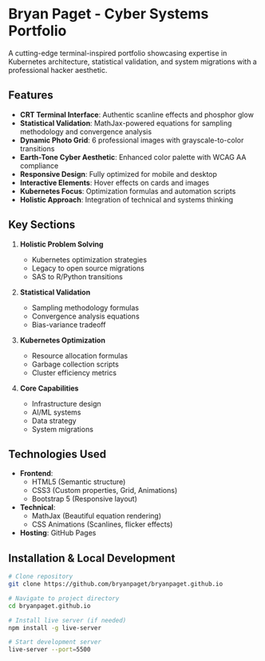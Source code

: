 # Bryan Paget - Cyber Systems Portfolio

A cutting-edge terminal-inspired portfolio showcasing expertise in Kubernetes architecture, statistical validation, and system migrations with a professional hacker aesthetic.

## Features

- **CRT Terminal Interface**: Authentic scanline effects and phosphor glow
- **Statistical Validation**: MathJax-powered equations for sampling methodology and convergence analysis
- **Dynamic Photo Grid**: 6 professional images with grayscale-to-color transitions
- **Earth-Tone Cyber Aesthetic**: Enhanced color palette with WCAG AA compliance
- **Responsive Design**: Fully optimized for mobile and desktop
- **Interactive Elements**: Hover effects on cards and images
- **Kubernetes Focus**: Optimization formulas and automation scripts
- **Holistic Approach**: Integration of technical and systems thinking

## Key Sections

1. **Holistic Problem Solving**
   - Kubernetes optimization strategies
   - Legacy to open source migrations
   - SAS to R/Python transitions

2. **Statistical Validation**
   - Sampling methodology formulas
   - Convergence analysis equations
   - Bias-variance tradeoff

3. **Kubernetes Optimization**
   - Resource allocation formulas
   - Garbage collection scripts
   - Cluster efficiency metrics

4. **Core Capabilities**
   - Infrastructure design
   - AI/ML systems
   - Data strategy
   - System migrations

## Technologies Used

- **Frontend**: 
  - HTML5 (Semantic structure)
  - CSS3 (Custom properties, Grid, Animations)
  - Bootstrap 5 (Responsive layout)
- **Technical**: 
  - MathJax (Beautiful equation rendering)
  - CSS Animations (Scanlines, flicker effects)
- **Hosting**: GitHub Pages

## Installation & Local Development

```bash
# Clone repository
git clone https://github.com/bryanpaget/bryanpaget.github.io

# Navigate to project directory
cd bryanpaget.github.io

# Install live server (if needed)
npm install -g live-server

# Start development server
live-server --port=5500
